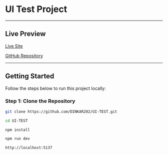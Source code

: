 # UI Test Project

---

## Live Preview

 [Live Site](https://ui-testing-beta.vercel.app)

 [GitHub Repository](https://github.com/DINKAR202/UI-TEST)

---

## Getting Started

Follow the steps below to run this project locally:

###  Step 1: Clone the Repository

```bash
git clone https://github.com/DINKAR202/UI-TEST.git

cd UI-TEST

npm install

npm run dev

http://localhost:5137
